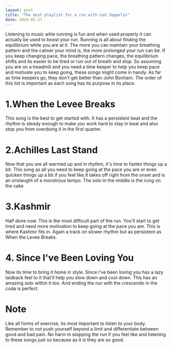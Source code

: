 ```yaml
---
layout: post
title: "The best playlist for a run with Led Zeppelin"
date: 2019-05-27
---
```



Listening to music whle running is fun and when used properly it can actually be used to boost your run. Running is all about finding the equilibrium while you are at it. The more you can maintain your breathing pattern and the calmer your mind is, the more prolonged your run can be. If you keep changing pace, the breathing pattern changes, the equilibrium shifts and its easier to be tired or run out of breath and stop. So assuming you are on a treadmill and you need a time keeper to help you keep pace and motivate you to keep going, these songs might come in handy. As far as time keepers go, they don't get better than John Bonham. The order of this list is important as each song has its purpose in its place.



# 1.When the Levee Breaks
This song is the best to get started with. It has a persistent beat and the rhythm is steady enough to make you work hard to stay in beat and also stop you from overdoing it in the first quarter.

# 2.Achilles Last Stand
Now that you are all warmed up and in rhythm, it's time to fasten things up a bit. This song as all you need to keep going at the pace you are or even quicken things up a bit if you feel like.It takes off right from the onset and is an onslaught of a monstrous tempo. The solo in the middle is the icing on the cake

# 3.Kashmir
Half done now. This is the most difficult part of the run. You'll start to get tired and need more motivation to keep going at the pace you are. This is where Kashmir fits in. Again a track on slower rhythm but as persistent as When the Levee Breaks.  

# 4. Since I've Been Loving You
Now its time to bring it home in style. Since I've been loving you has a lazy laidback feel to it that'll help you slow down and cool down. This has an amazing solo within it too. And ending the run with the crescendo in the coda is perfect.

# Note
 Like all forms of exercise, its most important to listen to your body. Remember to not push yourself beyond a limit and differentiate between good and bad pain. No harm in stopping the run if you feel like and listening to these songs just so because as it is they are so good.
